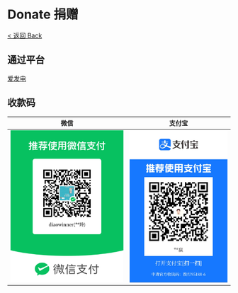 # Donate 捐赠
[< 返回 Back](../README.md)

## 通过平台
[爱发电](https://afdian.net/@DWNfonts)

## 收款码
| 微信 | 支付宝 |
|---|---|
|![微信](WeChatPay.png)|![支付宝](AliPay.jpg)|
